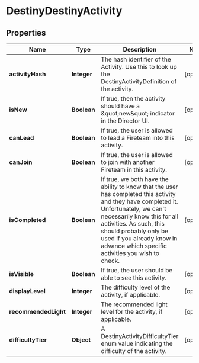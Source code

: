 
# DestinyDestinyActivity

## Properties
Name | Type | Description | Notes
------------ | ------------- | ------------- | -------------
**activityHash** | **Integer** | The hash identifier of the Activity. Use this to look up the DestinyActivityDefinition of the activity. |  [optional]
**isNew** | **Boolean** | If true, then the activity should have a \&quot;new\&quot; indicator in the Director UI. |  [optional]
**canLead** | **Boolean** | If true, the user is allowed to lead a Fireteam into this activity. |  [optional]
**canJoin** | **Boolean** | If true, the user is allowed to join with another Fireteam in this activity. |  [optional]
**isCompleted** | **Boolean** | If true, we both have the ability to know that the user has completed this activity and they have completed it. Unfortunately, we can&#39;t necessarily know this for all activities. As such, this should probably only be used if you already know in advance which specific activities you wish to check. |  [optional]
**isVisible** | **Boolean** | If true, the user should be able to see this activity. |  [optional]
**displayLevel** | **Integer** | The difficulty level of the activity, if applicable. |  [optional]
**recommendedLight** | **Integer** | The recommended light level for the activity, if applicable. |  [optional]
**difficultyTier** | **Object** | A DestinyActivityDifficultyTier enum value indicating the difficulty of the activity. |  [optional]



